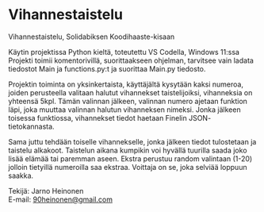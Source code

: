 # Vihannestaistelu
Vihannestaistelu, Solidabiksen Koodihaaste-kisaan

Käytin projektissa Python kieltä, toteutettu VS Codella, Windows 11:ssa  
Projekti toimii komentorivillä, suorittaakseen ohjelman, tarvitsee vain ladata tiedostot Main ja functions.py:t ja suorittaa Main.py tiedosto.  

Projektin toiminta on yksinkertaista, käyttäjältä kysytään kaksi numeroa, joiden perusteella valitaan halutut vihannekset taistelijoiksi, vihanneksia on yhteensä 5kpl. Tämän valinnan jälkeen, valinnan numero ajetaan funktion läpi, joka muuttaa valinnan halutun vihanneksen nimeksi. Jonka jälkeen toisessa funktiossa, vihannekset tiedot haetaan Finelin JSON- tietokannasta.  
  
Sama juttu tehdään toiselle vihannekselle, jonka jälkeen tiedot tulostetaan ja taistelu alkakoot. Taistelun aikana kumpikin voi hyvällä tuurilla saada joko lisää elämää tai paremman aseen. Ekstra perustuu random valintaan (1-20) jolloin tietyillä numeroilla saa ekstraa. 
Voittaja on se, joka selviää loppuun saakka.
  
Tekijä:
Jarno Heinonen  
E-mail:
90heinonen@gmail.com
